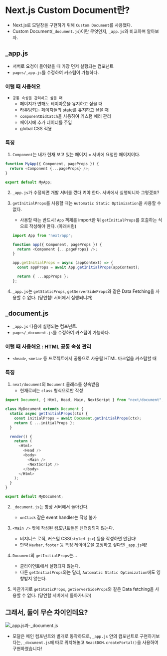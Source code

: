 # Next.js Custom Document란?

- Next.js로 모달창을 구현하기 위해 `Custom Document`를 사용했다.
- Custom Document(`_document.js`)이란 무엇인지, `_app.js`와 비교하며 알아보자.

## \_app.js

- 서버로 요청이 들어왔을 때 가장 먼저 실행되는 컴포넌트
- `pages/_app.js`를 수정하여 커스텀이 가능하다.

### 이럴 때 사용해요

- `공통 속성을 관리하고 싶을 때`
  - 페이지가 변해도 레이아웃을 유지하고 싶을 때
  - 라우팅되는 페이지들의 state를 유지하고 싶을 때
  - `componentDidCatch`을 사용하여 커스텀 에러 관리
  - 페이지에 추가 데이터를 주입
  - global CSS 적용

### 특징

1. `Component`는 내가 현재 보고 있는 페이지 = 서버에 요청한 페이지이다.

```javascript
function MyApp({ Component, pageProps }) {
  return <Component {...pageProps} />;
}

export default MyApp;
```

2. `_app.js`가 수정되면 개발 서버를 껐다 켜야 한다. 서버에서 실행되니까 그렇겠죠?
3. `getInitialProps`를 사용할 때는 `Automatic Static Optimization`을 사용할 수 없다.

   - 사용할 때는 반드시! `App` 객체를 import한 뒤 `getInitialProps`를 호출하는 식으로 작성해야 한다. (아래처럼)

   ```javascript
   import App from "next/app";

   function app({ Component, pageProps }) {
     return <Component {...pageProps} />;
   }

   app.getInitialProps = async (appContext) => {
     const appProps = await App.getInitialProps(appContext);

     return { ...appProps };
   };
   ```

4. `_app.js`는 `getStaticProps`, `getServerSideProps`와 같은 Data Fetching을 사용할 수 없다. (당연함! 서버에서 실행되니까)

## \_document.js

- `_app.js` 다음에 실행되는 컴포넌트.
- `pages/_document.js`를 수정하여 커스텀이 가능하다.

### 이럴 때 사용해요 : HTML 공통 속성 관리

- `<head>`, `<meta>` 등 프로젝트에서 공통으로 사용될 HTML 마크업을 커스텀할 때

### 특징

1. `next/document`의 `Document` 클래스를 상속받음
   - 현재로써는 `class` 형식으로만 작성

```javascript
import Document, { Html, Head, Main, NextScript } from "next/document";

class MyDocument extends Document {
  static async getInitialProps(ctx) {
    const initialProps = await Document.getInitialProps(ctx);
    return { ...initialProps };
  }

  render() {
    return (
      <Html>
        <Head />
        <body>
          <Main />
          <NextScript />
        </body>
      </Html>
    );
  }
}

export default MyDocument;
```

2. `_document.js`는 항상 서버에서 돌아간다.

   - `onClick` 같은 event handler는 작성 불가

3. `<Main />` 밖에 작성된 컴포넌트들은 렌더링되지 않는다.

   - 비지니스 로직, 커스텀 CSS(`styled jsx`) 등을 작성하면 안된다!
   - 만약 `Navbar`, `footer` 등 특정 레이아웃을 고정하고 싶다면 `_app.js`에!

4. `Document`의 `getInitialProps`는...

   - 클라이언트에서 실행되지 않는다.
   - 다른 `getInitialProps`와는 달리, `Automatic Static Optimization`에도 영향받지 않는다.

5. 마찬가지로 `getStaticProps`, `getServerSideProps`와 같은 Data fetching을 사용할 수 없다. (당연함 서버에서 돌아가니까)

## 그래서, 둘이 무슨 차이인데요?

![_app.js과-_document.js](https://user-images.githubusercontent.com/25563077/150930930-313aaaf4-4b29-4cdd-a8f4-ef6a3f459a45.png)

- 모달은 메인 컴포넌트와 별개로 동작하므로, `_app.js` 안의 컴포넌트로 구현하기보다는, `_document.js`에 따로 위치해놓고 `ReactDOM.createPortal()`을 사용하여 구현하였습니다!
